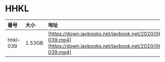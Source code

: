 # HHKL

| 番号 | 大小 | 地址 |
| :--- | :--- | :--- |
| hhkl-039 | 1.53GB | [https://down.javbooks.net/javbook.net/2020/06/22/hhkl-039.mp4](https://down.javbooks.net/javbook.net/2020/06/22/hhkl-039.mp4) |



